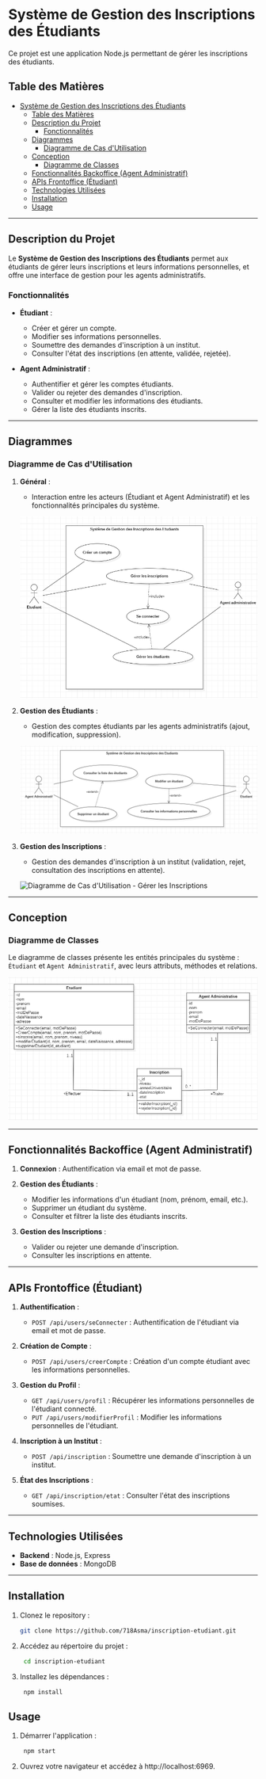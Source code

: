 # Système de Gestion des Inscriptions des Étudiants

Ce projet est une application Node.js permettant de gérer les inscriptions des étudiants.

## Table des Matières
- [Système de Gestion des Inscriptions des Étudiants](#système-de-gestion-des-inscriptions-des-étudiants)
  - [Table des Matières](#table-des-matières)
  - [Description du Projet](#description-du-projet)
    - [Fonctionnalités](#fonctionnalités)
  - [Diagrammes](#diagrammes)
    - [Diagramme de Cas d'Utilisation](#diagramme-de-cas-dutilisation)
  - [Conception](#conception)
    - [Diagramme de Classes](#diagramme-de-classes)
  - [Fonctionnalités Backoffice (Agent Administratif)](#fonctionnalités-backoffice-agent-administratif)
  - [APIs Frontoffice (Étudiant)](#apis-frontoffice-étudiant)
  - [Technologies Utilisées](#technologies-utilisées)
  - [Installation](#installation)
  - [Usage](#usage)

---

## Description du Projet

Le **Système de Gestion des Inscriptions des Étudiants** permet aux étudiants de gérer leurs inscriptions et leurs informations personnelles, et offre une interface de gestion pour les agents administratifs.

### Fonctionnalités

- **Étudiant** :
  - Créer et gérer un compte.
  - Modifier ses informations personnelles.
  - Soumettre des demandes d'inscription à un institut.
  - Consulter l'état des inscriptions (en attente, validée, rejetée).

- **Agent Administratif** :
  - Authentifier et gérer les comptes étudiants.
  - Valider ou rejeter des demandes d'inscription.
  - Consulter et modifier les informations des étudiants.
  - Gérer la liste des étudiants inscrits.

---

## Diagrammes

### Diagramme de Cas d'Utilisation

1. **Général** :
   - Interaction entre les acteurs (Étudiant et Agent Administratif) et les fonctionnalités principales du système.
   
   ![Diagramme de Cas d'Utilisation Général](./Diagrams/Diagramme%20de%20Cas%20D'utilisation%20Générale.png)

2. **Gestion des Étudiants** :
   - Gestion des comptes étudiants par les agents administratifs (ajout, modification, suppression).
   
   ![Diagramme de Cas d'Utilisation - Gérer les Étudiants](./Diagrams/Diagramme%20de%20Cas%20D'utilisation%20'Gérer%20étudiant'.png)

3. **Gestion des Inscriptions** :
   - Gestion des demandes d'inscription à un institut (validation, rejet, consultation des inscriptions en attente).
   
   ![Diagramme de Cas d'Utilisation - Gérer les Inscriptions](./Diagrams/Diagramme%20de%20Cas%20D'utilisation%20'Gérer%20inscription'.png)

---

## Conception

### Diagramme de Classes

Le diagramme de classes présente les entités principales du système : `Étudiant` et `Agent Administratif`, avec leurs attributs, méthodes et relations.

![Diagramme de Classes](./Diagrams/Diagramme%20de%20Classe.png)

---

## Fonctionnalités Backoffice (Agent Administratif)

1. **Connexion** : Authentification via email et mot de passe.
   
2. **Gestion des Étudiants** :
   - Modifier les informations d'un étudiant (nom, prénom, email, etc.).
   - Supprimer un étudiant du système.
   - Consulter et filtrer la liste des étudiants inscrits.

3. **Gestion des Inscriptions** :
   - Valider ou rejeter une demande d'inscription.
   - Consulter les inscriptions en attente.

---

## APIs Frontoffice (Étudiant)

1. **Authentification** :
   - `POST /api/users/seConnecter` : Authentification de l'étudiant via email et mot de passe.

2. **Création de Compte** :
   - `POST /api/users/creerCompte` : Création d'un compte étudiant avec les informations personnelles.

3. **Gestion du Profil** :
   - `GET /api/users/profil` : Récupérer les informations personnelles de l'étudiant connecté.
   - `PUT /api/users/modifierProfil` : Modifier les informations personnelles de l'étudiant.

4. **Inscription à un Institut** :
   - `POST /api/inscription` : Soumettre une demande d'inscription à un institut.

5. **État des Inscriptions** :
   - `GET /api/inscription/etat` : Consulter l'état des inscriptions soumises.

---

## Technologies Utilisées

- **Backend** : Node.js, Express
- **Base de données** : MongoDB

---

## Installation

1. Clonez le repository :
   ```bash
   git clone https://github.com/718Asma/inscription-etudiant.git
   ```

2. Accédez au répertoire du projet :
   ```bash
    cd inscription-etudiant
   ```

3. Installez les dépendances :
   ```bash
    npm install
   ```


## Usage

1. Démarrer l'application :
   ```bash
    npm start
   ```

2. Ouvrez votre navigateur et accédez à http://localhost:6969.